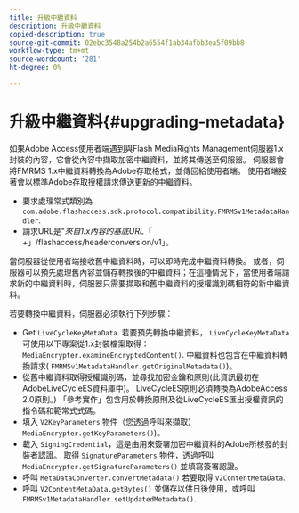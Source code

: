 ```yaml
---
title: 升級中繼資料
description: 升級中繼資料
copied-description: true
source-git-commit: 02ebc3548a254b2a6554f1ab34afbb3ea5f09bb8
workflow-type: tm+mt
source-wordcount: '281'
ht-degree: 0%

---
```


# 升級中繼資料{#upgrading-metadata}

如果Adobe Access使用者端遇到與Flash MediaRights Management伺服器1.x封裝的內容，它會從內容中擷取加密中繼資料，並將其傳送至伺服器。 伺服器會將FMRMS 1.x中繼資料轉換為Adobe存取格式，並傳回給使用者端。 使用者端接著會以標準Adobe存取授權請求傳送更新的中繼資料。

* 要求處理常式類別為 `com.adobe.flashaccess.sdk.protocol.compatibility.FMRMSv1MetadataHandler`.
* 請求URL是&quot;*來自1.x內容的基底URL*「 +」/flashaccess/headerconversion/v1」。

當伺服器從使用者端接收舊中繼資料時，可以即時完成中繼資料轉換。 或者，伺服器可以預先處理舊內容並儲存轉換後的中繼資料；在這種情況下，當使用者端請求新的中繼資料時，伺服器只需要擷取和舊中繼資料的授權識別碼相符的新中繼資料。

若要轉換中繼資料，伺服器必須執行下列步驟：

* Get `LiveCycleKeyMetaData`. 若要預先轉換中繼資料， `LiveCycleKeyMetaData` 可使用以下專案從1.x封裝檔案取得： `MediaEncrypter.examineEncryptedContent()`. 中繼資料也包含在中繼資料轉換請求( `FMRMSv1MetadataHandler.getOriginalMetadata()`)。
* 從舊中繼資料取得授權識別碼，並尋找加密金鑰和原則(此資訊最初在AdobeLiveCycleES資料庫中)。 LiveCycleES原則必須轉換為AdobeAccess 2.0原則。) 「參考實作」包含用於轉換原則及從LiveCycleES匯出授權資訊的指令碼和範常式式碼。
* 填入 `V2KeyParameters` 物件（您透過呼叫來擷取） `MediaEncrypter.getKeyParameters()`)。
* 載入 `SigningCredential`，這是由用來簽署加密中繼資料的Adobe所核發的封裝者認證。 取得 `SignatureParameters` 物件，透過呼叫 `MediaEncrypter.getSignatureParameters()` 並填寫簽署認證。
* 呼叫 `MetaDataConverter.convertMetadata()` 若要取得 `V2ContentMetaData`.
* 呼叫 `V2ContentMetaData.getBytes()` 並儲存以供日後使用，或呼叫 `FMRMSv1MetadataHandler.setUpdatedMetadata()`.
